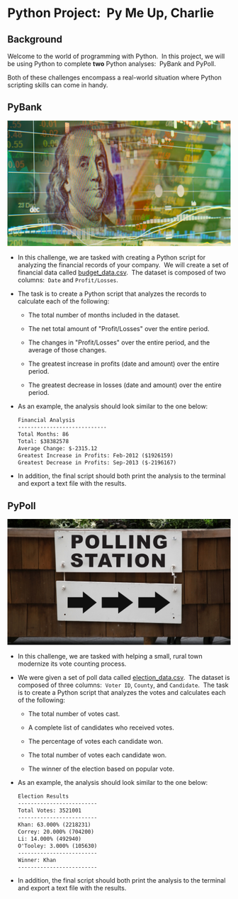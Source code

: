 # Python Project: &nbsp;Py Me Up, Charlie

## Background

Welcome to the world of programming with Python. &nbsp;In this project, we will be using Python to complete **two** Python analyses: &nbsp;PyBank and PyPoll.

Both of these challenges encompass a real-world situation where Python scripting skills can come in handy.

## PyBank

![Revenue](Images/revenue-per-lead.png)

* In this challenge, we are tasked with creating a Python script for analyzing the financial records of your company. &nbsp;We will create a set of financial data called [budget_data.csv](PyBank/Resources/budget_data.csv). &nbsp;The dataset is composed of two columns: &nbsp;`Date` and `Profit/Losses`.

* The task is to create a Python script that analyzes the records to calculate each of the following:

  * The total number of months included in the dataset.

  * The net total amount of "Profit/Losses" over the entire period.

  * The changes in "Profit/Losses" over the entire period, and the average of those changes.

  * The greatest increase in profits (date and amount) over the entire period.

  * The greatest decrease in losses (date and amount) over the entire period.

* As an example, the analysis should look similar to the one below:

  ```text
  Financial Analysis
  ----------------------------
  Total Months: 86
  Total: $38382578
  Average Change: $-2315.12
  Greatest Increase in Profits: Feb-2012 ($1926159)
  Greatest Decrease in Profits: Sep-2013 ($-2196167)
  ```

* In addition, the final script should both print the analysis to the terminal and export a text file with the results.

## PyPoll

![Vote Counting](Images/Vote_counting.png)

* In this challenge, we are tasked with helping a small, rural town modernize its vote counting process.

* We were given a set of poll data called [election_data.csv](PyPoll/Resources/election_data.csv). &nbsp;The dataset is composed of three columns: &nbsp;`Voter ID`, `County`, and `Candidate`. &nbsp;The task is to create a Python script that analyzes the votes and calculates each of the following:

  * The total number of votes cast.

  * A complete list of candidates who received votes.

  * The percentage of votes each candidate won.

  * The total number of votes each candidate won.

  * The winner of the election based on popular vote.

* As an example, the analysis should look similar to the one below:

  ```text
  Election Results
  -------------------------
  Total Votes: 3521001
  -------------------------
  Khan: 63.000% (2218231)
  Correy: 20.000% (704200)
  Li: 14.000% (492940)
  O'Tooley: 3.000% (105630)
  -------------------------
  Winner: Khan
  -------------------------
  ```

* In addition, the final script should both print the analysis to the terminal and export a text file with the results.
